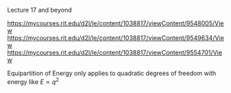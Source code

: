 
Lecture 17 and beyond



https://mycourses.rit.edu/d2l/le/content/1038817/viewContent/9548005/View
https://mycourses.rit.edu/d2l/le/content/1038817/viewContent/9549634/View
https://mycourses.rit.edu/d2l/le/content/1038817/viewContent/9554701/View


Equipartition of Energy only applies to quadratic degrees of freedom with energy like $E \propto q^2$

